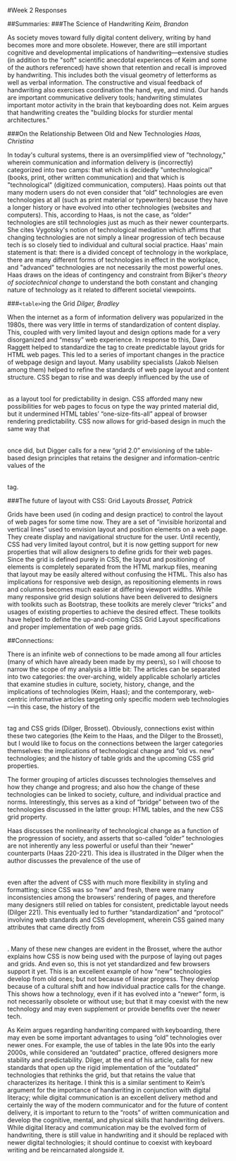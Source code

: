 #Week 2 Responses

##Summaries:
###The Science of Handwriting
*Keim, Brandon*

As society moves toward fully digital content delivery, writing by hand becomes more and more obsolete. However, there are still important cognitive and developmental implications of handwriting—extensive studies (in addition to the "soft" scientific anecdotal experiences of Keim and some of the authors referenced) have shown that retention and recall is improved by handwriting. This includes both the visual geometry of letterforms as well as verbal information. The constructive and visual feedback of handwriting also exercises coordination the hand, eye, and mind. Our hands are important communicative delivery tools; handwriting stimulates important motor activity in the brain that keyboarding does not. Keim argues that handwriting creates the "building blocks for sturdier mental architectures."

###On the Relationship Between Old and New Technologies
*Haas, Christina*

In today's cultural systems, there is an oversimplified view of "technology," wherein communication and information delivery is (incorrectly) categorized into two camps: that which is decidedly "untechnological" (books, print, other written communication) and that which is "technological" (digitized communication, computers). Haas points out that many modern users do not even consider that “old” technologies are even technologies at all (such as print material or typewriters) because they have a longer history or have evolved into other technologies (websites and computers). This, according to Haas, is not the case, as “older” technologies are still technologies just as much as their newer counterparts. She cites Vygotsky's notion of technological mediation which affirms that changing technologies are not simply a linear progression of tech because tech is so closely tied to individual and cultural social practice. Haas' main statement is that: there is a divided concept of technology in the workplace, there are many different forms of technologies in effect in the workplace, and "advanced" technologies are not necessarily the most powerful ones. Haas draws on the ideas of contingency and constraint from Bijker's *theory of sociotechnical change* to understand the both constant and changing nature of technology as it related to different societal viewpoints.

###`<table>`ing the Grid
*Dilger, Bradley*

When the internet as a form of information delivery was popularized in the 1980s, there was very little in terms of standardization of content display. This, coupled with very limited layout and design options made for a very disorganized and “messy” web experience. In response to this, Dave Raggett helped to standardize the <table> tag to create predictable layout grids for HTML web pages. This led to a series of important changes in the practice of webpage design and layout. Many usability specialists (Jakob Nielsen among them) helped to refine the standards of web page layout and content structure. CSS began to rise and was deeply influenced by the use of <table> as a layout tool for predictability in design. CSS afforded many new possibilities for web pages to focus on type the way printed material did, but it undermined HTML tables’ “one-size-fits-all” appeal of browser rendering predictability. CSS now allows for grid-based design in much the same way that <table> once did, but Digger calls for a new “grid 2.0” envisioning of the table-based design principles that retains the designer and information-centric values of the <table> tag.

###The future of layout with CSS: Grid Layouts
*Brosset, Patrick*

Grids have been used (in coding and design practice) to control the layout of web pages for some time now. They are a set of “invisible horizontal and vertical lines” used to envision layout and position elements on a web page. They create display and navigational structure for the user. Until recently, CSS had very limited layout control, but it is now getting support for new properties that will allow designers to define grids for their web pages. Since the grid is defined purely in CSS, the layout and positioning of elements is completely separated from the HTML markup files, meaning that layout may be easily altered without confusing the HTML. This also has implications for responsive web design, as repositioning elements in rows and columns becomes much easier at differing viewport widths. While many responsive grid design solutions have been delivered to designers with toolkits such as Bootstrap, these toolkits are merely clever “tricks” and usages of existing properties to achieve the desired effect. These toolkits have helped to define the up-and-coming CSS Grid Layout specifications and proper implementation of web page grids.

##Connections:

There is an infinite web of connections to be made among all four articles (many of which have already been made by my peers), so I will choose to narrow the scope of my analysis a little bit: The articles can be separated into two categories: the over-arching, widely applicable scholarly articles that examine studies in culture, society, history, change, and the implications of technologies (Keim, Haas); and the contemporary, web-centric informative articles targeting only specific modern web technologies—in this case, the history of the <table> tag and CSS grids (Dilger, Brosset). Obviously, connections exist within these two categories (the Keim to the Haas, and the Dilger to the Brosset), but I would like to focus on the connections between the larger categories themselves: the implications of technological change and “old vs. new” technologies; and the history of table grids and the upcoming CSS grid properties.

The former grouping of articles discusses technologies themselves and how they change and progress; and also how the change of these technologies can be linked to society, culture, and individual practice and norms. Interestingly, this serves as a kind of “bridge” between two of the technologies discussed in the latter group: HTML tables, and the new CSS grid property.

Haas discusses the nonlinearity of technological change as a function of the progression of society, and asserts that so-called “older” technologies are not inherently any less powerful or useful than their “newer” counterparts (Haas 220-221). This idea is illustrated in the Dilger when the author discusses the prevalence of the use of <table> even after the advent of CSS with much more flexibility in styling and formatting; since CSS was so “new” and fresh, there were many inconsistencies among the browsers’ rendering of pages, and therefore many designers still relied on tables for consistent, predictable layout needs (Dilger 221). This eventually led to further “standardization” and “protocol” involving web standards and CSS development, wherein CSS gained many attributes that came directly from <table>. Many of these new changes are evident in the Brosset, where the author explains how CSS is now being used with the purpose of laying out pages and grids. And even so, this is not yet standardized and few browsers support it yet. This is an excellent example of how “new” technologies develop from old ones; but not because of linear progress. They develop because of a cultural shift and how individual practice calls for the change. This shows how a technology, even if it has evolved into a “newer” form, is not necessarily obsolete or without use; but that it may coexist with the new technology and may even supplement or provide benefits over the newer tech.

As Keim argues regarding handwriting compared with keyboarding, there may even be some important advantages to using “old” technologies over newer ones. For example, the use of tables in the late 90s into the early 2000s, while considered an “outdated” practice, offered designers more stability and predictability. Dilger, at the end of his article, calls for new standards that open up the rigid implementation of the “outdated” technologies that rethinks the grid, but that retains the value that characterizes its heritage. I think this is a similar sentiment to Keim’s argument for the importance of handwriting in conjunction with digital literacy; while digital communication is an excellent delivery method and certainly the way of the modern communicator and for the future of content delivery, it is important to return to the “roots” of written communication and develop the cognitive, mental, and physical skills that handwriting delivers. While digital literacy and communication may be the evolved form of handwriting, there is still value in handwriting and it should be replaced with newer digital technologies; it should continue to coexist with keyboard writing and be reincarnated alongside it.